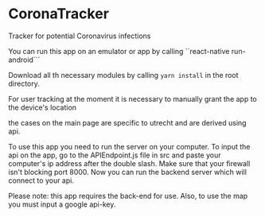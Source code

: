 # CoronaTracker
Tracker for potential Coronavirus infections

You can run this app on an emulator or app by calling ``react-native run-android```

Download all th necessary modules by calling ```yarn install``` in the root directory.

For user tracking at the moment it is necessary to manually grant the app to the device's location

the cases on the main page are specific to utrecht and are derived using api. 

To use this app you need to run the server on your computer. To input the api on the app, go to the APIEndpoint.js file in src
and paste your computer's ip address after the double slash. Make sure that your firewall isn't blocking port 8000. Now you can run the backend server
which will connect to your api. 

Please note: this app requires the back-end for use. Also, to use the map you must input a google api-key.
